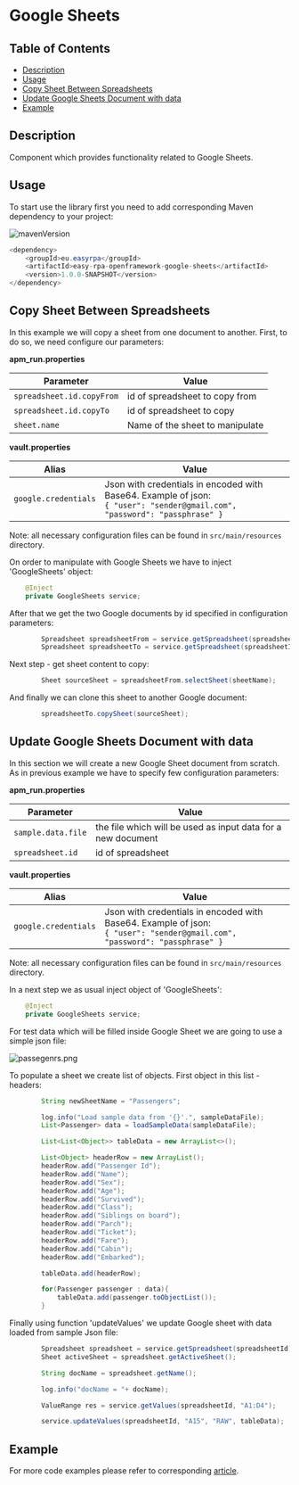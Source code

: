 # Google Sheets

## Table of Contents
* [Description](#description)
* [Usage](#usage)
* [Copy Sheet Between Spreadsheets](#copy-sheet-between-spreadsheets)
* [Update Google Sheets Document with data](#update-google-sheets-document-with-data)
* [Example](#example)

## Description

Component which provides functionality related to Google Sheets.

## Usage

To start use the library first you need to add corresponding Maven dependency to your project:

![mavenVersion](https://img.shields.io/maven-central/v/eu.easyrpa/easy-rpa-openframework-google-sheets)

```java
<dependency>
    <groupId>eu.easyrpa</groupId>
    <artifactId>easy-rpa-openframework-google-sheets</artifactId>
    <version>1.0.0-SNAPSHOT</version>
</dependency>
```


## Copy Sheet Between Spreadsheets

In this example we will copy a sheet from one document to another. First, to do so, we need configure our parameters:

**apm_run.properties**

| Parameter     | Value                           |
| ------------- |---------------------------------|
| `spreadsheet.id.copyFrom` | id of spreadsheet to copy from  |
| `spreadsheet.id.copyTo` | id of spreadsheet to copy                                |
| `sheet.name` | Name of the sheet to manipulate |

**vault.properties**

| Alias     | Value         |
| ------------- |---------------|
| `google.credentials` | Json with credentials in encoded with Base64. Example of json:<br>`{ "user": "sender@gmail.com", "password": "passphrase" }` |

Note: all necessary configuration files can be found in `src/main/resources` directory.

On order to manipulate with Google Sheets we have to inject 'GoogleSheets' object:

```java
    @Inject
    private GoogleSheets service;
```

After that we get the two Google documents by id specified in configuration parameters:

```java
        Spreadsheet spreadsheetFrom = service.getSpreadsheet(spreadsheetIdFrom);
        Spreadsheet spreadsheetTo = service.getSpreadsheet(spreadsheetIdTo)
```

Next step - get sheet content to copy:

```java
        Sheet sourceSheet = spreadsheetFrom.selectSheet(sheetName);
```

And finally we can clone this sheet to another Google document:

```java
        spreadsheetTo.copySheet(sourceSheet);
```

## Update Google Sheets Document with data

In this section we will create a new Google Sheet document from scratch.
As in previous example we have to specify few configuration parameters:

**apm_run.properties**

| Parameter     | Value                                                       |
| ------------- |-------------------------------------------------------------|
| `sample.data.file` | the file which will be used as input data for a new document |
| `spreadsheet.id` | id of spreadsheet                                   |

**vault.properties**

| Alias     | Value         |
| ------------- |---------------|
| `google.credentials` | Json with credentials in encoded with Base64. Example of json:<br>`{ "user": "sender@gmail.com", "password": "passphrase" }` |

Note: all necessary configuration files can be found in `src/main/resources` directory.

In a next step we as usual inject object of 'GoogleSheets':

```java
    @Inject
    private GoogleSheets service;
```

For test data which will be filled inside Google Sheet we are going to use a simple json file:

![passegenrs.png](https://i.postimg.cc/qqz0FLbP/passegenrs.png)

To populate a sheet we create list of objects. First object in this list - headers:

```java
        String newSheetName = "Passengers";

        log.info("Load sample data from '{}'.", sampleDataFile);
        List<Passenger> data = loadSampleData(sampleDataFile);

        List<List<Object>> tableData = new ArrayList<>();

        List<Object> headerRow = new ArrayList();
        headerRow.add("Passenger Id");
        headerRow.add("Name");
        headerRow.add("Sex");
        headerRow.add("Age");
        headerRow.add("Survived");
        headerRow.add("Class");
        headerRow.add("Siblings on board");
        headerRow.add("Parch");
        headerRow.add("Ticket");
        headerRow.add("Fare");
        headerRow.add("Cabin");
        headerRow.add("Embarked");

        tableData.add(headerRow);

        for(Passenger passenger : data){
            tableData.add(passenger.toObjectList());
        }
```

Finally using function 'updateValues' we update Google sheet with data loaded from sample Json file:

```java
        Spreadsheet spreadsheet = service.getSpreadsheet(spreadsheetId);
        Sheet activeSheet = spreadsheet.getActiveSheet();

        String docName = spreadsheet.getName();

        log.info("docName = "+ docName);

        ValueRange res = service.getValues(spreadsheetId, "A1:D4");

        service.updateValues(spreadsheetId, "A15", "RAW", tableData);
```

## Example

For more code examples please refer to corresponding [article](https://github.com/easyrpa/openframework/tree/main/examples#google-sheets). 
